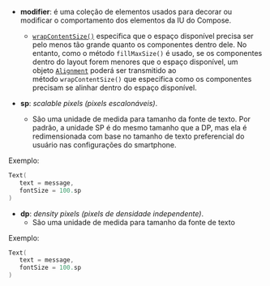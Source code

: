 - **modifier**: é uma coleção de elementos usados para decorar ou modificar o comportamento dos elementos da IU do Compose.
	- [`wrapContentSize()`](https://developer.android.com/reference/kotlin/androidx/compose/ui/Modifier?hl=pt-br#(androidx.compose.ui.Modifier).wrapContentSize(androidx.compose.ui.Alignment,kotlin.Boolean)) especifica que o espaço disponível precisa ser pelo menos tão grande quanto os componentes dentro dele. No entanto, como o método `fillMaxSize()` é usado, se os componentes dentro do layout forem menores que o espaço disponível, um objeto [`Alignment`](https://developer.android.com/reference/kotlin/androidx/compose/ui/Alignment?hl=pt-br) poderá ser transmitido ao método `wrapContentSize()` que especifica como os componentes precisam se alinhar dentro do espaço disponível.

- **sp**: *scalable pixels (pixels escalonáveis)*.
	- São uma unidade de medida para tamanho da fonte de texto. Por padrão, a unidade SP é do mesmo tamanho que a DP, mas ela é redimensionada com base no tamanho de texto preferencial do usuário nas configurações do smartphone.

Exemplo:
```Kotlin
Text(
   text = message,
   fontSize = 100.sp
)
```

- **dp**: *density pixels (pixels de densidade independente)*.
	- São uma unidade de medida para tamanho da fonte de texto

Exemplo:
```Kotlin
Text(
   text = message,
   fontSize = 100.sp
)
```
